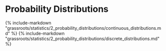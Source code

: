 # Probability Distributions

{% include-markdown "grassroots/statistics/2_probability_distributions/continuous_distributions.md" %}
{% include-markdown "grassroots/statistics/2_probability_distributions/discrete_distributions.md" %}
